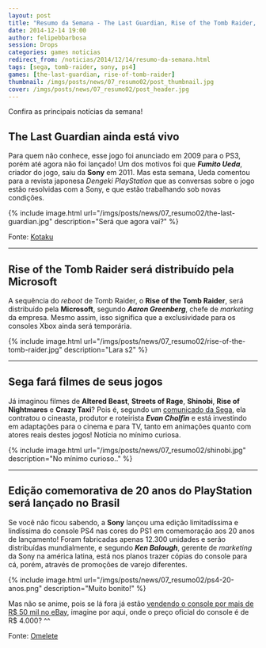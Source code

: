 ```yaml
---
layout: post
title: "Resumo da Semana - The Last Guardian, Rise of the Tomb Raider, PS4 edição limitada no Brasil e mais.."
date: 2014-12-14 19:00
author: felipebbarbosa
session: Drops
categories: games noticias
redirect_from: /noticias/2014/12/14/resumo-da-semana.html
tags: [sega, tomb-raider, sony, ps4]
games: [the-last-guardian, rise-of-tomb-raider]
thumbnail: /imgs/posts/news/07_resumo02/post_thumbnail.jpg
cover: /imgs/posts/news/07_resumo02/post_header.jpg
---
```


Confira as principais notícias da semana!

<!--more-->

## The Last Guardian ainda está vivo

Para quem não conhece, esse jogo foi anunciado em 2009 para o PS3, porém até agora não foi lançado! Um dos motivos foi que **_Fumito Ueda_**, criador do jogo, saiu da **Sony** em 2011. Mas esta semana, Ueda comentou para a revista japonesa _Dengeki PlayStation_ que as conversas sobre o jogo estão resolvidas com a Sony, e que estão trabalhando sob novas condições.

{% include image.html url="/imgs/posts/news/07_resumo02/the-last-guardian.jpg" description="Será que agora vai?" %}

Fonte: [Kotaku](http://www.kotaku.com.br/the-last-guardian-ainda-existe/)

---

## Rise of the Tomb Raider será distribuído pela Microsoft

A sequência do _reboot_ de Tomb Raider, o **Rise of the Tomb Raider**, será distribuído pela **Microsoft**, segundo **_Aaron Greenberg_**, chefe de _marketing_ da empresa. Mesmo assim, isso significa que a exclusividade para os consoles Xbox ainda será temporária.

{% include image.html url="/imgs/posts/news/07_resumo02/rise-of-the-tomb-raider.jpg" description="Lara s2" %}

---

## Sega fará filmes de seus jogos

Já imaginou filmes de **Altered Beast**, **Streets of Rage**, **Shinobi**, **Rise of Nightmares** e **Crazy Taxi**? Pois é, segundo um [comunicado da Sega](http://variety.com/2014/film/news/sega-taps-evan-cholfin-to-adapt-its-videogames-for-films-tv-digital-platforms-exclusive-1201377268/), ela contratou o cineasta, produtor e roteirista **_Evan Cholfin_** e está investindo em adaptações para o cinema e para TV, tanto em animações quanto com atores reais destes jogos! Notícia no mínimo curiosa.

{% include image.html url="/imgs/posts/news/07_resumo02/shinobi.jpg" description="No mínimo curioso.." %}

---

## Edição comemorativa de 20 anos do PlayStation será lançado no Brasil

Se você não ficou sabendo, a **Sony** lançou uma edição limitadíssima e lindíssima do console PS4 nas cores do PS1 em comemoração aos 20 anos de lançamento! Foram fabricadas apenas 12.300 unidades e serão distribuídas mundialmente, e segundo **_Ken Balough_**, gerente de _marketing_ da Sony na américa latina, está nos planos trazer cópias do console para cá, porém, através de promoções de varejo diferentes.

{% include image.html url="/imgs/posts/news/07_resumo02/ps4-20-anos.png" description="Muito bonito!" %}

Mas não se anime, pois se lá fora já estão [vendendo o console por mais de R\$ 50 mil no eBay](http://www.kotaku.com.br/edicao-especial-ps4-60-000/), imagine por aqui, onde o preço oficial do console é de R\$ 4.000? ^^

Fonte: [Omelete](http://omelete.uol.com.br/playstation-4/games/play-station-edicao-comemorativa-de-20-anos-do-console-sera-lancado-no-brasil/#.VI4IHtXF-9U)
